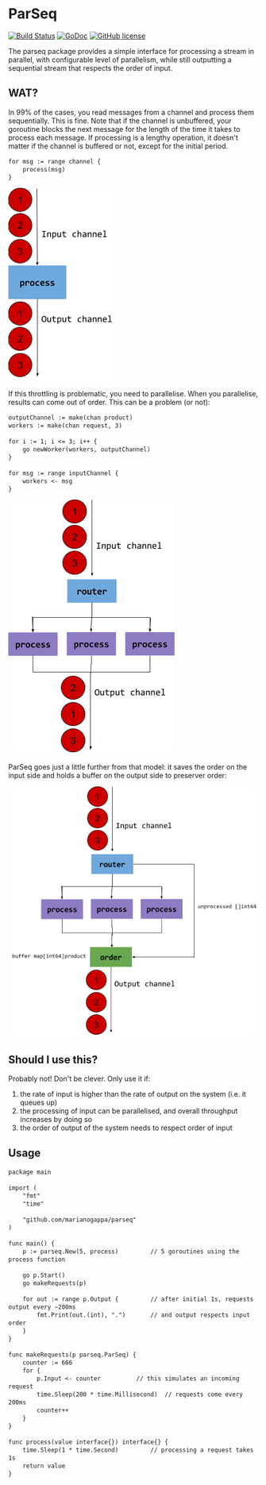 # ParSeq 
[![Build Status](https://img.shields.io/travis/MarianoGappa/parseq.svg)](https://travis-ci.org/MarianoGappa/parseq) 
[![GoDoc](https://godoc.org/github.com/MarianoGappa/parseq?status.svg)](https://godoc.org/github.com/MarianoGappa/parseq) 
[![GitHub license](https://img.shields.io/badge/license-MIT-blue.svg)](https://raw.githubusercontent.com/MarianoGappa/parseq/master/LICENSE)



The parseq package provides a simple interface for processing a stream in parallel,
with configurable level of parallelism, while still outputting a sequential stream
that respects the order of input.

## WAT?

In 99% of the cases, you read messages from a channel and process them sequentially. This is fine. Note that if the channel is unbuffered, your goroutine blocks the next message for the length of the time it takes to process each message. If processing is a lengthy operation, it doesn't matter if the channel is buffered or not, except for the initial period.

```
for msg := range channel {
	process(msg)
}
```

![Sequential](sequential.png)

If this throttling is problematic, you need to parallelise. When you parallelise, results can come out of order. This can be a problem (or not):

```
outputChannel := make(chan product)
workers := make(chan request, 3)

for i := 1; i <= 3; i++ {
	go newWorker(workers, outputChannel)
}

for msg := range inputChannel {
	workers <- msg
}
```

![Parallel unordered](parallel_unordered.png)

ParSeq goes just a little further from that model: it saves the order on the input side and holds a buffer on the output side to preserver order:

![Parallel ordered](parallel_ordered.png)

## Should I use this?

Probably not! Don't be clever. Only use it if:

1. the rate of input is higher than the rate of output on the system (i.e. it queues up)
2. the processing of input can be parallelised, and overall throughput increases by doing so
3. the order of output of the system needs to respect order of input

## Usage

```
package main

import (
	"fmt"
	"time"

	"github.com/marianogappa/parseq"
)

func main() {
	p := parseq.New(5, process)			// 5 goroutines using the process function

	go p.Start()
	go makeRequests(p)

	for out := range p.Output {			// after initial 1s, requests output every ~200ms
		fmt.Print(out.(int), ".")		// and output respects input order
	}
}

func makeRequests(p parseq.ParSeq) {
	counter := 666
	for {
		p.Input <- counter			// this simulates an incoming request
		time.Sleep(200 * time.Millisecond)	// requests come every 200ms
		counter++
	}
}

func process(value interface{}) interface{} {
	time.Sleep(1 * time.Second)			// processing a request takes 1s
	return value
}
```
